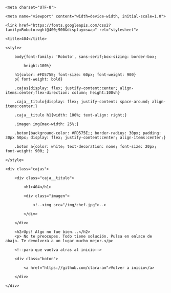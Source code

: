 
<head>

    <meta charset="UTF-8">

    <meta name="viewport" content="width=device-width, initial-scale=1.0">

    <link href="https://fonts.googleapis.com/css2?family=Roboto:wght@400;900&display=swap" rel="stylesheet">

    <title>404</title>

    <style>

        body{font-family: 'Roboto', sans-serif;box-sizing: border-box;

            height:100%}

        h1{color: #FD575E; font-size: 60px; font-weight: 900}
		p{ font-weight: bold}

        .cajas{display: flex; justify-content:center; align-items:center;flex-direction: column; height:100vh}

        .caja__titulo{display: flex; justify-content: space-around; align-items:center;}

        .caja__titulo h1{width: 100%; text-align: right;}

        .imagen img{max-width: 25%;}

        .boton{background-color: #FD575E;; border-radius: 30px; padding: 30px 50px; display: flex; justify-content:center; align-items:center;}

        .boton a{color: white; text-decoration: none; font-size: 20px; font-weight: 900; }

    </style>

</head>

<body>

    <div class="cajas">

        <div class="caja__titulo">

            <h1>404</h1>

            <div class="imagen">

                <!--<img src="/img/chef.jpg">-->

            </div>

        </div>

        <h2>Ups! Algo no fue bien...</h2>
		<p> No te preocupes. Todo tiene solución. Pulsa en enlace de abajo. Te devolverá a un lugar mucho mejor.</p>

        <!--para que vuelva atras al inicio-->

        <div class="boton">

            <a href="https://github.com/clara-am">Volver a inicio</a>

        </div>

    </div>

</body>

</html>
